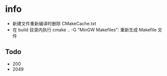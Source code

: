# info

- 新建文件重新编译时删除 CMakeCache.txt
- 在 build 目录内执行 cmake .. -G "MinGW Makefiles": 重新生成 Makefile 文件

## Todo

- 200
- 2049
